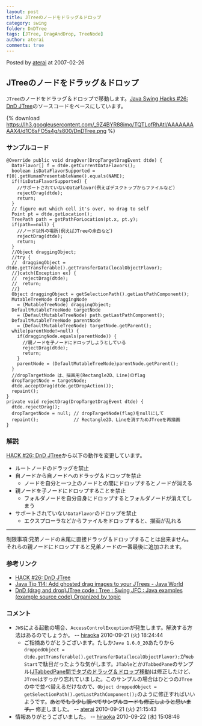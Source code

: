 ```yaml
---
layout: post
title: JTreeのノードをドラッグ＆ドロップ
category: swing
folder: DnDTree
tags: [JTree, DragAndDrop, TreeNode]
author: aterai
comments: true
---
```


Posted by [aterai](http://terai.xrea.jp/aterai.html) at 2007-02-26

## JTreeのノードをドラッグ＆ドロップ
`JTree`のノードをドラッグ＆ドロップで移動します。[Java Swing Hacks #26: DnD JTree](http://www.oreilly.co.jp/books/4873112788/)のソースコードをベースにしています。


{% download https://lh3.googleusercontent.com/_9Z4BYR88imo/TQTLofRhAtI/AAAAAAAAAX4/d1C6sFO5s4g/s800/DnDTree.png %}

### サンプルコード
<pre class="prettyprint"><code>@Override public void dragOver(DropTargetDragEvent dtde) {
  DataFlavor[] f = dtde.getCurrentDataFlavors();
  boolean isDataFlavorSupported = f[0].getHumanPresentableName().equals(NAME);
  if(!isDataFlavorSupported) {
    //サポートされていないDataFlavor(例えばデスクトップからファイルなど)
    rejectDrag(dtde);
    return;
  }
  // figure out which cell it's over, no drag to self
  Point pt = dtde.getLocation();
  TreePath path = getPathForLocation(pt.x, pt.y);
  if(path==null) {
    //ノード以外の場所(例えばJTreeの余白など)
    rejectDrag(dtde);
    return;
  }
  //Object draggingObject;
  //try {
  //  draggingObject = dtde.getTransferable().getTransferData(localObjectFlavor);
  //}catch(Exception ex) {
  //  rejectDrag(dtde);
  //  return;
  //}
  Object draggingObject = getSelectionPath().getLastPathComponent();
  MutableTreeNode draggingNode
    = (MutableTreeNode) draggingObject;
  DefaultMutableTreeNode targetNode
    = (DefaultMutableTreeNode) path.getLastPathComponent();
  DefaultMutableTreeNode parentNode
    = (DefaultMutableTreeNode) targetNode.getParent();
  while(parentNode!=null) {
    if(draggingNode.equals(parentNode)) {
      //親ノードを子ノードにドロップしようとしている
      rejectDrag(dtde);
      return;
    }
    parentNode = (DefaultMutableTreeNode)parentNode.getParent();
  }
  //dropTargetNode は、描画用(Rectangle2D、Line)のflag
  dropTargetNode = targetNode;
  dtde.acceptDrag(dtde.getDropAction());
  repaint();
}
private void rejectDrag(DropTargetDragEvent dtde) {
  dtde.rejectDrag();
  dropTargetNode = null; // dropTargetNode(flag)をnullにして
  repaint();             // Rectangle2D、Lineを消すためJTreeを再描画
}
</code></pre>

### 解説
[HACK #26: DnD JTree](http://www.oreilly.co.jp/books/4873112788/)から以下の動作を変更しています。

- ルートノードのドラッグを禁止
- 自ノードから自ノードへのドラッグ＆ドロップを禁止
    - ノードを自分と一つ上のノードとの間にドロップするとノードが消える
- 親ノードを子ノードにドロップすることを禁止
    - フォルダノードを自分自身にドロップするとフォルダノードが消えてしまう
- サポートされていない`DataFlavor`のドロップを禁止
    - エクスプローラなどからファイルをドロップすると、描画が乱れる

<!-- dummy comment line for breaking list -->

- - - -
制限事項:兄弟ノードの末尾に直接ドラッグ＆ドロップすることは出来ません。それらの親ノードにドロップすると兄弟ノードの一番最後に追加されます。

### 参考リンク
- [HACK #26: DnD JTree](http://www.oreilly.co.jp/books/4873112788/)
- [Java Tip 114: Add ghosted drag images to your JTrees - Java World](http://www.javaworld.com/javaworld/javatips/jw-javatip114.html)
- [DnD (drag and drop)JTree code : Tree : Swing JFC : Java examples (example source code) Organized by topic](http://www.java2s.com/Code/Java/Swing-JFC/DnDdraganddropJTreecode.htm)

<!-- dummy comment line for breaking list -->

### コメント
- `JWS`による起動の場合、`AccessControlException`が発生します。解決する方法はあるのでしょうか。 -- [hiraoka](http://terai.xrea.jp/hiraoka.html) 2010-09-21 (火) 18:24:44
    - ご指摘ありがとうございます。たしか`Java 1.6.0_20`あたりから`droppedObject = dtde.getTransferable().getTransferData(localObjectFlavor);`が`Web Start`で駄目だったような気がします。`JTable`とか`JTabbedPane`のサンプル([JTabbedPane間でタブのドラッグ＆ドロップ移動](http://terai.xrea.jp/Swing/DnDExportTabbedPane.html))は修正したけど、`JTree`はすっかり忘れていました。このサンプルの場合はひとつの`JTree`の中で並べ替えるだけなので、`Object droppedObject = getSelectionPath().getLastPathComponent();`のように修正すればいいようです。~~あとでもう少し調べてサンプルコードも修正しようと思います。~~ 修正しました。 -- [aterai](http://terai.xrea.jp/aterai.html) 2010-09-21 (火) 21:15:43
- 情報ありがとうございました。 -- [hiraoka](http://terai.xrea.jp/hiraoka.html) 2010-09-22 (水) 15:08:46

<!-- dummy comment line for breaking list -->

